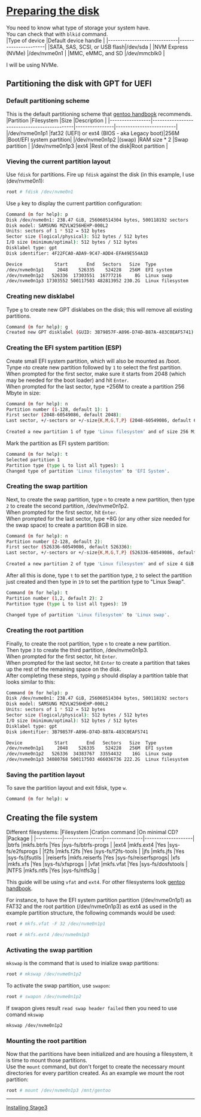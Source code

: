 # [Preparing the disk](https://wiki.gentoo.org/wiki/Handbook:AMD64/Installation/Disks)
You need to know what type of storage your system have.  
You can check that with `blkid` command.  
|Type of device               |Default device handle |
|-----------------------------|----------------------|
|SATA, SAS, SCSI, or USB flash|/dev/sda              |
|NVM Express (NVMe)           |/dev/nvme0n1          |
|MMC, eMMC, and SD            |/dev/mmcblk0          |
  
I will be using NVMe.  
    
## Partitioning the disk with GPT for UEFI
### Default partitioning scheme
This is the default partitioning scheme that [gentoo handbook](https://wiki.gentoo.org/wiki/Handbook:AMD64/Installation/Disks) recommends.   
|Partition        |Filesystem                                   |Size            |Description              |
|-----------------|---------------------------------------------|----------------|-------------------------|
|/dev/nvme0n1p1   |fat32 (UEFI) or ext4 (BIOS - aka Legacy boot)|256M            |Boot/EFI system partition|
|/dev/nvme0n1p2   |(swap)                                       |RAM size * 2    |Swap partition           |
|/dev/nvme0n1p3   |ext4                                         |Rest of the disk|Root partition           |
  
### Vieving the current partition layout
Use `fdisk` for partitions. Fire up `fdisk` against the disk (in this example, I use (dev/nvme0n1):
```bash
root # fdisk /dev/nvme0n1
```
Use `p` key to display the current partition configuration:
```bash
Command (m for help): p
Disk /dev/nvme0n1: 238.47 GiB, 256060514304 bytes, 500118192 sectors
Disk model: SAMSUNG MZVLW256HEHP-000L2
Units: sectors of 1 * 512 = 512 bytes
Sector size (logical/physical): 512 bytes / 512 bytes
I/O size (minimum/optimal): 512 bytes / 512 bytes
Disklabel type: gpt
Disk identifier: 4F22FCA0-ADA9-9C47-ADD4-EFA49E554A1D

Device            Start       End   Sectors   Size  Type
/dev/nvme0n1p1     2048    526335    524228   256M  EFI system
/dev/nvme0n1p2   526336  17303551  16777216     8G  Linux swap
/dev/nvme0n1p3 17303552 500117503 482813952 230.2G  Linux filesystem 
```
### Creating new disklabel
Type `g` to create new GPT disklabes on the disk; this will remove all existing partitions.
```bash
Command (m for help): g
Created new GPT disklabel (GUID: 3B79857F-A896-D74D-B87A-483C0EAF5741).
```
### Creating the EFI system partition (ESP)
Create small EFI system partition, which will also be mounted as /boot.  
Tynpe `n`to create new partition followed by `1` to select the first partition.  
When prompted for the first sector, make sure it starts from 2048 (which may be needed for the boot loader) and hit `Enter`.  
When prompted for the last sector, type +256M to create a partition 256 Mbyte in size:
```bash
Command (m for help): n
Partition number (1-128, default 1): 1
First sector (2048-60549086, default 2048): 
Last sector, +/-sectors or +/-size{K,M,G,T,P} (2048-60549086, default 60549086): +256M
 
Created a new partition 1 of type 'Linux filesystem' and of size 256 MiB.
```
Mark the partition as EFI system partition:
```bash
Command (m for help): t
Selected partition 1
Partition type (type L to list all types): 1
Changed type of partition 'Linux filesystem' to 'EFI System'.
```
### Creating the swap partition
Next, to create the swap partition, type `n` to create a new partition, then type `2` to create the second partition, /dev/nvme0n1p2.  
When prompted for the first sector, hit `Enter`.  
When prompted for the last sector, type +8G (or any other size needed for the swap space) to create a partition 8GB in size.
```bash
Command (m for help): n
Partition number (2-128, default 2): 
First sector (526336-60549086, default 526336): 
Last sector, +/-sectors or +/-size{K,M,G,T,P} (526336-60549086, default 60549086): +4G
 
Created a new partition 2 of type 'Linux filesystem' and of size 4 GiB.
```
After all this is done, type `t` to set the partition type, `2` to select the partition just created and then type in `19` to set the partition type to "Linux Swap".
```bash
Command (m for help): t
Partition number (1,2, default 2): 2
Partition type (type L to list all types): 19
 
Changed type of partition 'Linux filesystem' to 'Linux swap'.
```
### Creating the root partition
Finally, to create the root partition, type `n` to create a new partition.  
Then type `3` to create the third partition, /dev/nvme0n1p3.  
When prompted for the first sector, hit `Enter`.  
When prompted for the last sector, hit `Enter` to create a partition that takes up the rest of the remaining space on the disk.  
After completing these steps, typing `p` should display a partition table that looks similar to this:
```bash
Command (m for help): p
Disk /dev/nvme0n1: 238.47 GiB, 256060514304 bytes, 500118192 sectors
Disk model: SAMSUNG MZVLW256HEHP-000L2
Units: sectors of 1 * 512 = 512 bytes
Sector size (logical/physical): 512 bytes / 512 bytes
I/O size (minimum/optimal): 512 bytes / 512 bytes
Disklabel type: gpt
Disk identifier: 3B79857F-A896-D74D-B87A-483C0EAF5741

Device            Start       End   Sectors   Size  Type
/dev/nvme0n1p1     2048    526335    524228   256M  EFI system
/dev/nvme0n1p2   526336  34383767  33554432    16G  Linux swap
/dev/nvme0n1p3 34080768 500117503 466036736 222.2G  Linux filesystem 
```
### Saving the partition layout
To save the partition layout and exit fdisk, type `w`.
```bash
Command (m for help): w
```
  
## Creating the file system
Different filesystems:
|Filesystem |Cration command |On minimal CD?  |Package             |
|-----------|----------------|----------------|--------------------|
|btrfs      |mkfs.btrfs      |Yes             |sys-fs/btrfs-progs  |
|ext4       |mkfs.ext4       |Yes             |sys-fs/e2fsprogs    |
|f2fs       |mkfs.f2fs       |Yes             |sys-fs/f2fs-tools   |
|jfs        |mkfs.jfs        |Yes             |sys-fs/jfsutils     |
|reiserfs   |mkfs.reiserfs   |Yes             |sys-fs/reiserfsprogs|
|xfs        |mkfs.xfs        |Yes             |sys-fs/xfsprogs     |
|vfat       |mkfs.vfat       |Yes             |sys-fs/dosfstools   |
|NTFS       |mkfs.ntfs       |Yes             |sys-fs/ntfs3g       |
  
This guide will be using `vfat` and `ext4`. For other filesystems look [gentoo handbook](https://wiki.gentoo.org/wiki/Handbook:AMD64/Installation/Disks).  
  
For instance, to have the EFI system partition partition (/dev/nvme0n1p1) as FAT32 and the root partition (/dev/nvme0n1p3) as ext4 as used in the example partition structure, the following commands would be used: 
```bash
root # mkfs.vfat -F 32 /dev/nvme0n1p1
```
```bash
root # mkfs.ext4 /dev/nvme0n1p3
```
### Activating the swap partition
`mkswap` is the command that is used to inialize swap partitions:
```bash
root # mkswap /dev/nvme0n1p2
```
To activate the swap partition, use `swapon`:
```bash
root # swapon /dev/nvme0n1p2
```
If swapon gives result `read swap header failed` then you need to use comand `mkswap`
```bash
mkswap /dev/nvme0n1p2
```
### Mounting the root partition
Now that the partitions have been initialized and are housing a filesystem, it is time to mount those partitions.  
Use the `mount` command, but don't forget to create the necessary mount directories for every partition created. As an example we mount the root partition:
```bash
root # mount /dev/nvme0n1p3 /mnt/gentoo
```
---
[Installing Stage3](https://github.com/Veliquu/Personal-linux/blob/main/Gentoo/Systemd/Installation/3.%20Installing%20Stage3.md)
